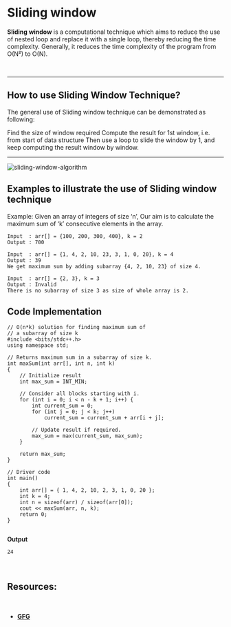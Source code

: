 # Sliding window

**Sliding window** is a computational technique which aims to reduce the use of nested loop and replace it with a single loop, thereby reducing the time complexity. Generally, it reduces the time complexity of the program from O(N²) to O(N).

<br>
<hr>

## How to use Sliding Window Technique?

The general use of Sliding window technique can be demonstrated as following:

Find the size of window required
Compute the result for 1st window, i.e. from start of data structure
Then use a loop to slide the window by 1, and keep computing the result window by window.

<hr>

![sliding-window-algorithm](https://media.geeksforgeeks.org/wp-content/uploads/20220408153501/WindowSlidingTechniquedrawio2-660x423.jpg)

## Examples to illustrate the use of Sliding window technique

Example: Given an array of integers of size ‘n’, Our aim is to calculate the maximum sum of ‘k’ consecutive elements in the array.

```
Input  : arr[] = {100, 200, 300, 400}, k = 2
Output : 700

Input  : arr[] = {1, 4, 2, 10, 23, 3, 1, 0, 20}, k = 4
Output : 39
We get maximum sum by adding subarray {4, 2, 10, 23} of size 4.

Input  : arr[] = {2, 3}, k = 3
Output : Invalid
There is no subarray of size 3 as size of whole array is 2.
```

## **Code Implementation**

```
// O(n*k) solution for finding maximum sum of
// a subarray of size k
#include <bits/stdc++.h>
using namespace std;

// Returns maximum sum in a subarray of size k.
int maxSum(int arr[], int n, int k)
{
	// Initialize result
	int max_sum = INT_MIN;

	// Consider all blocks starting with i.
	for (int i = 0; i < n - k + 1; i++) {
		int current_sum = 0;
		for (int j = 0; j < k; j++)
			current_sum = current_sum + arr[i + j];

		// Update result if required.
		max_sum = max(current_sum, max_sum);
	}

	return max_sum;
}

// Driver code
int main()
{
	int arr[] = { 1, 4, 2, 10, 2, 3, 1, 0, 20 };
	int k = 4;
	int n = sizeof(arr) / sizeof(arr[0]);
	cout << maxSum(arr, n, k);
	return 0;
}


```

**Output**

```
24
```

<br>

## **Resources:**

<br>

- [**GFG**](https://www.geeksforgeeks.org/window-sliding-technique/)

